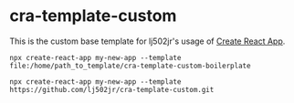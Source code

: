 # cra-template-custom

This is the custom base template for lj502jr's usage of [Create React App](https://github.com/facebook/create-react-app).

```
npx create-react-app my-new-app --template file:/home/path_to_template/cra-template-custom-boilerplate
```

```
npx create-react-app my-new-app --template https://github.com/lj502jr/cra-template-custom.git
```
